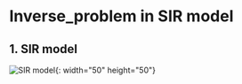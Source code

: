 # Inverse_problem in SIR model

## 1. SIR model
![SIR model](https://github.com/dontempty/Inverse_problem/assets/155451345/48fb09bc-691c-4171-abf7-4e6938985a8a){: width="50" height="50"}
